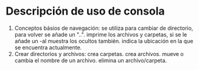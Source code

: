 # Descripción de uso de consola

1. Conceptos básios de navegación:
<cd> se utiliza para cambiar de directorio, para volver se añade un "..".
<ls> imprime los archivos y carpetas, si se le añade un -al muestra los ocultos también.
<pwd> indica la ubicación en la que se encuentra actualmente.
2. Crear directorios y archivos:
<mkdir> crea carpetas.
<touch> crea archivos.
<mv> mueve o cambia el nombre de un archivo.
<rm> elimina un archivo/carpeta.

